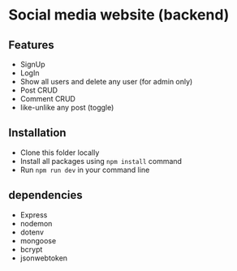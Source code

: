 # Social media website (backend) 

## Features
- SignUp 
- LogIn 
- Show all users and delete any user (for admin only)
- Post CRUD
- Comment CRUD
- like-unlike any post (toggle)

## Installation
- Clone this folder locally
- Install all packages using `npm install` command
- Run `npm run dev` in your command line

## dependencies
- Express
- nodemon
- dotenv
- mongoose
- bcrypt
- jsonwebtoken
